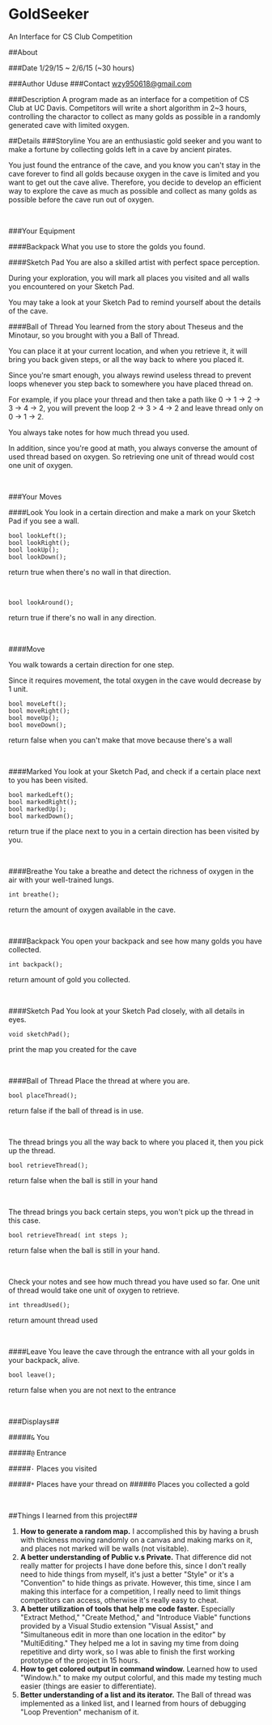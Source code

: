 # GoldSeeker
An Interface for CS Club Competition

##About

###Date 
1/29/15 ~ 2/6/15 (~30 hours)

###Author
Uduse
###Contact
wzy950618@gmail.com

###Description
A program made as an interface for a competition of CS Club at UC Davis.
Competitors will write a short algorithm in 2~3 hours, controlling the
charactor to collect as many golds as possible in a randomly generated
cave with limited oxygen.

##Details
###Storyline
You are an enthusiastic gold seeker and you want to make a fortune by collecting golds left in a cave by ancient pirates.

You just found the entrance of the cave, and you know you can't stay in the cave forever to find all golds because oxygen in the cave is limited and you want to get out the cave alive.
Therefore, you decide to develop an efficient way to explore the cave as much as possible and collect as many golds as possible before the cave run out of oxygen.

<br>

###Your Equipment

####Backpack
What you use to store the golds you found.

####Sketch Pad
You are also a skilled artist with perfect space perception.

During your exploration, you will mark all places you visited and all walls you encountered on your Sketch Pad.

You may take a look at your Sketch Pad to remind yourself about the details of the cave.


####Ball of Thread
You learned from the story about Theseus and the Minotaur, so you brought with you a Ball of Thread.

You can place it at your current location, and when you retrieve it, it will bring you back given steps, or all the way back to where you placed it.

Since you're smart enough, you always rewind useless thread to prevent loops whenever you step back to somewhere you have placed thread on.

For example, if you place your thread and then take a path like 0 -> 1 -> 2 -> 3 -> 4 -> 2, you will prevent the loop 2 -> 3 > 4 -> 2  and leave thread only on 0 -> 1 -> 2.

You always take notes for how much thread you used.

In addition, since you're good at math, you always converse the amount of used thread based on oxygen. So retrieving one unit of thread would cost one unit of oxygen.

<br>

###Your Moves

####Look
You look in a certain direction and make a mark on your Sketch Pad if you see a wall.
<br>

	bool lookLeft();
	bool lookRight();
	bool lookUp();
	bool lookDown();

return true when there's no wall in that direction.

<br>

	bool lookAround();

return true if there's no wall in any direction.

<br>

####Move
 
You walk towards a certain direction for one step. 

Since it requires movement, the total oxygen in the cave would decrease by 1 unit.
	
	bool moveLeft();
	bool moveRight();
	bool moveUp();
	bool moveDown();

return false when you can't make that move because there's a wall

<br>

####Marked
You look at your Sketch Pad, and check if a certain place next to you has been visited.

	bool markedLeft();
	bool markedRight();
	bool markedUp();
	bool markedDown();

return true if the place next to you in a certain direction has been visited by you.

<br>

####Breathe
You take a breathe and detect the richness of oxygen in the air with your well-trained lungs.

	int breathe();

return the amount of oxygen available in the cave.

<br>

####Backpack
You open your backpack and see how many golds you have collected. 

	int backpack();

return amount of gold you collected.

<br>

####Sketch Pad
You look at your Sketch Pad closely, with all details in eyes.

	void sketchPad();

print the map you created for the cave

<br>

####Ball of Thread
Place the thread at where you are.
	
	bool placeThread();

return false if the ball of thread is in use.

<br>


The thread brings you all the way back to where you placed it, then you pick up the thread. 

	bool retrieveThread();

return false when the ball is still in your hand

<br>

The thread brings you back certain steps, you won't pick up the thread in this case.

	bool retrieveThread( int steps );

return false when the ball is still in your hand.
	
<br>

Check your notes and see how much thread you have used so far. One unit of thread would take one unit of oxygen to retrieve.

	int threadUsed();

return amount thread used

<br>

####Leave
You leave the cave through the entrance with all your golds in your backpack, alive.
	
	bool leave();

return false when you are not next to the entrance

<br>

###Displays##

#####`&` You

#####`@` Entrance

#####`·` Places you visited

#####`*` Places have your thread on
#####`0` Places you collected a gold

<br>


##Things I learned from this project##
1. **How to generate a random map.** I accomplished this by having a brush with thickness moving randomly on a canvas and making marks on it, and places not marked will be walls (not visitable).
2. **A better understanding of Public v.s Private.** That difference did not really matter for projects I have done before this, since I don't really need to hide things from myself, it's just a better "Style" or it's a "Convention" to hide things as private. However, this time, since I am making this interface for a competition, I really need to limit things competitors can access, otherwise it's really easy to cheat.
3. **A better utilization of tools that help me code faster.** Especially "Extract Method," "Create Method," and "Introduce Viable" functions provided by a Visual Studio extension "Visual Assist," and "Simultaneous edit in more than one location in the editor" by "MultiEditing." They helped me a lot in saving my time from doing repetitive and dirty work, so I was able to finish the first working prototype of the project in 15 hours.
4. **How to get colored output in command window.** Learned how to used "Window.h." to make my output colorful, and this made my testing much easier (things are easier to differentiate).
5. **Better understanding of a list and its iterator.** The Ball of thread was implemented as a linked list, and I learned from hours of debugging "Loop Prevention" mechanism of it.
